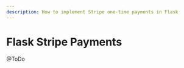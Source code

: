 ```yaml
---
description: How to implement Stripe one-time payments in Flask
---
```


# Flask Stripe Payments

@ToDo



